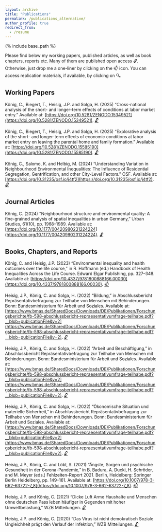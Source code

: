 ```yaml
---
layout: archive
title: "Publications"
permalink: /publications_alternative/
author_profile: true
redirect_from:
  - /resume
---
```


{% include base_path %}


Please find below my working papers, published articles, as well as book chapters, reports etc. Many of them are published open access :unlock:. Otherwise, just drop me a one-liner by clicking on the :mailbox: icon. You can access replication materials, if available, by clicking on :mag:.

## Working Papers

König, C., Biegert, T., Heisig, J.P. and Solga, H. (2025) “Cross-national analysis of the short- and longer-term effects of conditions at labor market entry.” Available at: [https://doi.org/10.5281/ZENODO.15349521](https://doi.org/10.5281/ZENODO.15349521).
[:unlock:](http://christian-koenig.github.io/files/D4.2_2025.pdf)

König, C., Biegert, T., Heisig, J.P. and Solga, H. (2025) “Explorative analysis of the short- and longer-term effects of economic conditions at labor market entry on leaving the parental home and family formation.” Available at: [https://doi.org/10.5281/ZENODO.15585190](https://doi.org/10.5281/ZENODO.15585190).
[:unlock:](http://christian-koenig.github.io/files/D4.3_2025.pdf)

König, C., Salomo, K. and Helbig, M. (2024) “Understanding Variation in Neighbourhood Environmental Inequalities: The Influence of Residential Segregation, Gentrification, and other City-Level Factors.” OSF. Available at: [https://doi.org/10.31235/osf.io/j4tf2](https://doi.org/10.31235/osf.io/j4tf2). 
[:unlock:](http://christian-koenig.github.io/files/Koenig_Salomo_Helbig_2024.pdf)


## Journal Articles

König, C. (2024) “Neighbourhood structure and environmental quality: A fine-grained analysis of spatial inequalities in urban Germany,” Urban Studies, 61(10), pp. 1968–1989. Available at: [https://doi.org/10.1177/00420980231224224](https://doi.org/10.1177/00420980231224224).
[:unlock:](https://journals.sagepub.com/doi/10.1177/00420980231224224)


## Books, Chapters, and Reports

König, C. and Heisig, J.P. (2023) “Environmental inequality and health outcomes over the life course,” in R. Hoffmann (ed.) Handbook of Health Inequalities Across the Life Course. Edward Elgar Publishing, pp. 327–348. Available at: [https://doi.org/10.4337/9781800888166.00030](https://doi.org/10.4337/9781800888166.00030).
[:mailbox:](mailto:christian.koenig@wzb.eu)

Heisig, J.P., König, C. and Solga, H. (2022) “Bildung,” in Abschlussbericht Repräsentativbefragung zur Teilhabe von Menschen mit Behinderungen. Bonn: Bundesministerium für Arbeit und Soziales. Available at: [https://www.bmas.de/SharedDocs/Downloads/DE/Publikationen/Forschungsberichte/fb-598-abschlussbericht-repraesentativumfrage-teilhabe.pdf?__blob=publicationFile&v=2](https://www.bmas.de/SharedDocs/Downloads/DE/Publikationen/Forschungsberichte/fb-598-abschlussbericht-repraesentativumfrage-teilhabe.pdf?__blob=publicationFile&v=2).
[:unlock:](https://www.bmas.de/SharedDocs/Downloads/DE/Publikationen/Forschungsberichte/fb-598-abschlussbericht-repraesentativumfrage-teilhabe.pdf?__blob=publicationFile&v=2)

Heisig, J.P., König, C. and Solga, H. (2022) “Arbeit und Beschäftigung,” in Abschlussbericht Repräsentativbefragung zur Teilhabe von Menschen mit Behinderungen. Bonn: Bundesministerium für Arbeit und Soziales. Available at: [https://www.bmas.de/SharedDocs/Downloads/DE/Publikationen/Forschungsberichte/fb-598-abschlussbericht-repraesentativumfrage-teilhabe.pdf?__blob=publicationFile&v=2](https://www.bmas.de/SharedDocs/Downloads/DE/Publikationen/Forschungsberichte/fb-598-abschlussbericht-repraesentativumfrage-teilhabe.pdf?__blob=publicationFile&v=2).
[:unlock:](https://www.bmas.de/SharedDocs/Downloads/DE/Publikationen/Forschungsberichte/fb-598-abschlussbericht-repraesentativumfrage-teilhabe.pdf?__blob=publicationFile&v=2)

Heisig, J.P., König, C. and Solga, H. (2022) “Ökonomische Situation und materielle Sicherheit,” in Abschlussbericht Repräsentativbefragung zur Teilhabe von Menschen mit Behinderungen. Bonn: Bundesministerium für Arbeit und Soziales. Available at: [https://www.bmas.de/SharedDocs/Downloads/DE/Publikationen/Forschungsberichte/fb-598-abschlussbericht-repraesentativumfrage-teilhabe.pdf?__blob=publicationFile&v=2](https://www.bmas.de/SharedDocs/Downloads/DE/Publikationen/Forschungsberichte/fb-598-abschlussbericht-repraesentativumfrage-teilhabe.pdf?__blob=publicationFile&v=2).
[:unlock:](https://www.bmas.de/SharedDocs/Downloads/DE/Publikationen/Forschungsberichte/fb-598-abschlussbericht-repraesentativumfrage-teilhabe.pdf?__blob=publicationFile&v=2)

Heisig, J.P., König, C. and Löbl, S. (2021) “Ängste, Sorgen und psychische Gesundheit in der Corona-Pandemie,” in B. Badura, A. Ducki, H. Schröder, and M. Meyer (eds.) Fehlzeiten-Report 2021. Berlin, Heidelberg: Springer Berlin Heidelberg, pp. 149–161. Available at: [https://doi.org/10.1007/978-3-662-63722-7_8](https://doi.org/10.1007/978-3-662-63722-7_8).
[:mailbox:](mailto:christian.koenig@wzb.eu)

Heisig, J.P. and König, C. (2021) “Dicke Luft Arme Haushalte und Menschen ohne deutschen Pass leben häufiger in Gegenden mit hoher Umweltbelastung,” WZB Mitteilungen.
[:unlock:](http://christian-koenig.github.io/files/WZB_Mitteilungen_Dicke_Luft.pdf)


Heisig, J.P. and König, C. (2020) “Das Virus ist nicht demokratisch Soziale Ungleichheit prägt den Verlauf der Infektion,” WZB Mitteilungen.
[:unlock:](http://christian-koenig.github.io/files/WZB_Mitteilungen_Virus.pdf)



